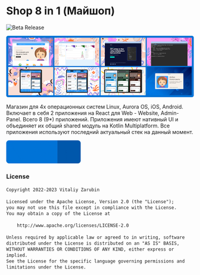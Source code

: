 Shop 8 in 1 (Майшоп)
===================

![Beta Release](https://img.shields.io/github/v/tag/keygenqt/km-shop?label=Release%20Beta&style=for-the-badge)

![all-preview.png](data%2Fcommon%2Fall-preview.png?v=1)

Магазин для 4x операционных систем Linux, Aurora OS, iOS, Android. 
Включает в себя 2 приложения на React для Web - Website, Admin-Panel. 
Всего 8 (9*) приложений. 
Приложения имеют нативный UI и объединяет их общий shared модуль на Kotlin Multiplatform. 
Все приложения используют последний актуальный стек на данный момент.

<p>
    <a href="https://keygenqt.github.io/km-shop/">
        <img src="data/common/see_more.gif" width="200px"/>
    </a>
</p>

### License

```
Copyright 2022-2023 Vitaliy Zarubin

Licensed under the Apache License, Version 2.0 (the "License");
you may not use this file except in compliance with the License.
You may obtain a copy of the License at

    http://www.apache.org/licenses/LICENSE-2.0

Unless required by applicable law or agreed to in writing, software
distributed under the License is distributed on an "AS IS" BASIS,
WITHOUT WARRANTIES OR CONDITIONS OF ANY KIND, either express or implied.
See the License for the specific language governing permissions and
limitations under the License.
```
